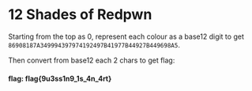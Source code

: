 # 12 Shades of Redpwn

Starting from the top as 0, 
represent each colour as a base12 digit to get `86908187A349994397974192497B41977B44927B449698A5`.

Then convert from base12 each 2 chars to get flag:

#### flag: flag{9u3ss1n9_1s_4n_4rt}
